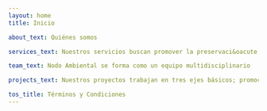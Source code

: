 ```yaml
---
layout: home
title: Inicio

about_text: Quiénes somos

services_text: Nuestros servicios buscan promover la preservaci&oacute;n del ambiente, el desarrollo sostenible y el bienestar social

team_text: Nodo Ambiental se forma como un equipo multidisciplinario

projects_text: Nuestros proyectos trabajan en tres ejes básicos; promoción de la salud, contención de la contaminación y relación con la vida silvestre

tos_title: Términos y Condiciones
---
```

